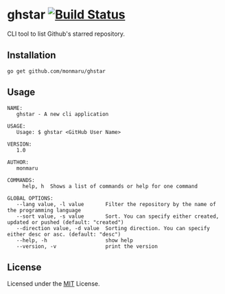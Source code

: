 # ghstar [![Build Status](https://travis-ci.org/monmaru/ghstar.svg?branch=master)](https://travis-ci.org/monmaru/ghstar)
CLI tool to list Github's starred repository.

## Installation
```
go get github.com/monmaru/ghstar
```

## Usage
```
NAME:
   ghstar - A new cli application

USAGE:
   Usage: $ ghstar <GitHub User Name>

VERSION:
   1.0

AUTHOR:
   monmaru

COMMANDS:
     help, h  Shows a list of commands or help for one command

GLOBAL OPTIONS:
   --lang value, -l value       Filter the repository by the name of the programming language
   --sort value, -s value       Sort. You can specify either created, updated or pushed (default: "created")
   --direction value, -d value  Sorting direction. You can specify either desc or asc. (default: "desc")
   --help, -h                   show help
   --version, -v                print the version
```

## License
Licensed under the [MIT](LICENSE) License.